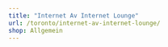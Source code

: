 ```yaml
---
title: "Internet Av Internet Lounge"
url: /toronto/internet-av-internet-lounge/
shop: Allgemein
---
```


